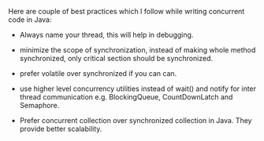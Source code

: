 Here are couple of best practices which I follow while writing
concurrent code in Java:

- Always name your thread, this will help in debugging.

- minimize the scope of synchronization, instead of making whole
  method synchronized, only critical section should be synchronized.

- prefer volatile over synchronized if you can can.

- use higher level concurrency utilities instead of wait() and notify
  for inter thread communication e.g. BlockingQueue, CountDownLatch
  and Semaphore.

- Prefer concurrent collection over synchronized collection in Java.
  They provide better scalability.